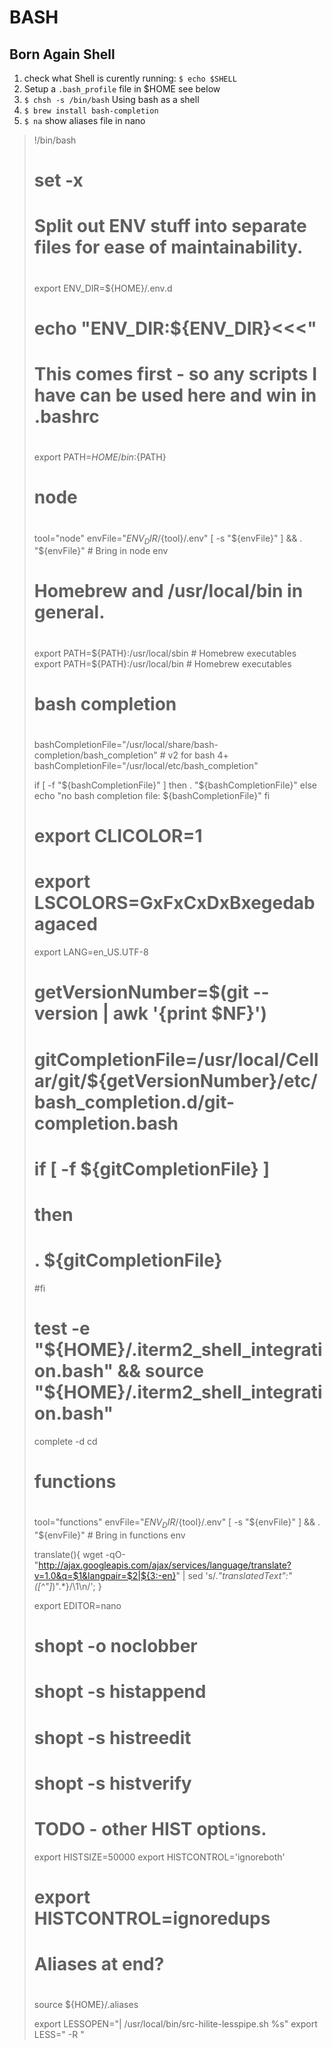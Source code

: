 # BASH

## Born Again Shell



1. check what Shell is curently running: `$ echo $SHELL`
2. Setup a `.bash_profile` file in $HOME
   see below
3. `$ chsh -s /bin/bash`
   Using bash as a shell
4. `$ brew install bash-completion`
5. `$ na` 
   show aliases file in nano



> !/bin/bash
>
> # set -x
>
> #
> #    Split out ENV stuff into separate files for ease of maintainability.
> #
> export ENV_DIR=${HOME}/.env.d
>
> # echo "ENV_DIR:${ENV_DIR}<<<"
>
> #
> #    This comes first - so any scripts I have can be used here and win in .bashrc
> #
> export PATH=${HOME}/bin:${PATH}
>
> #
> #    node
> #
> tool="node"
> envFile="${ENV_DIR}/${tool}/.env"
> [ -s "${envFile}" ] && . "${envFile}" # Bring in node env
>
> #
> #    Homebrew and /usr/local/bin in general.
> #
> export PATH=${PATH}:/usr/local/sbin # Homebrew executables
> export PATH=${PATH}:/usr/local/bin # Homebrew executables
>
> #
> #    bash completion
> #
> bashCompletionFile="/usr/local/share/bash-completion/bash_completion" # v2 for bash 4+
> bashCompletionFile="/usr/local/etc/bash_completion"
>
> if [ -f "${bashCompletionFile}" ]
> then
>     . "${bashCompletionFile}"
> else
>     echo "no bash completion file: ${bashCompletionFile}"
> fi
>
>
> # export CLICOLOR=1
> # export LSCOLORS=GxFxCxDxBxegedabagaced
>
> export LANG=en_US.UTF-8
>
> # getVersionNumber=$(git --version | awk '{print $NF}')
> #
> # gitCompletionFile=/usr/local/Cellar/git/${getVersionNumber}/etc/bash_completion.d/git-completion.bash
> #
> # if [ -f ${gitCompletionFile} ]
> # then
> #    . ${gitCompletionFile}
> #fi
>
> # test -e "${HOME}/.iterm2_shell_integration.bash" && source "${HOME}/.iterm2_shell_integration.bash"
>
> complete -d cd
>
> #
> #    functions
> #
> tool="functions"
> envFile="${ENV_DIR}/${tool}/.env"
> [ -s "${envFile}" ] && . "${envFile}" # Bring in functions env
>
> translate(){ wget -qO- "http://ajax.googleapis.com/ajax/services/language/translate?v=1.0&q=$1&langpair=$2|${3:-en}" | sed 's/.*"translatedText":"\([^"]*\)".*}/\1\n/'; }
>
> export EDITOR=nano
>
> # shopt -o noclobber
> # shopt -s histappend
> # shopt -s histreedit
> # shopt -s histverify
>
> # TODO - other HIST options.
> export HISTSIZE=50000
> export HISTCONTROL='ignoreboth'
> # export HISTCONTROL=ignoredups
>
> #
>
> #    Aliases at end?
> #
> source ${HOME}/.aliases
>
> export LESSOPEN="| /usr/local/bin/src-hilite-lesspipe.sh %s"
> export LESS=" -R "

